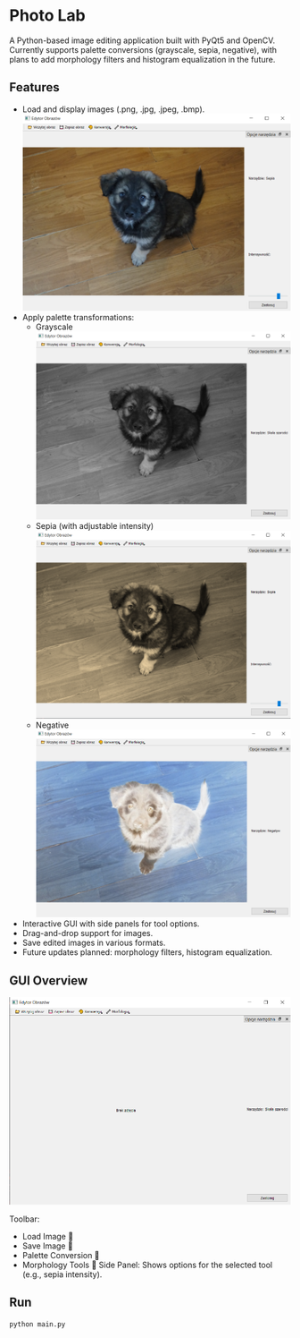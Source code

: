 # Photo Lab

A Python-based image editing application built with PyQt5 and OpenCV.
Currently supports palette conversions (grayscale, sepia, negative), with plans to add morphology filters and histogram equalization in the future.

## Features

- Load and display images (.png, .jpg, .jpeg, .bmp).
  ![alt text](images/load.png)
- Apply palette transformations:
  - Grayscale
    ![alt text](images/grayscale.png)
  - Sepia (with adjustable intensity)
    ![alt text](images/sepia.png)
  - Negative
    ![alt text](images/negative.png)
- Interactive GUI with side panels for tool options.
- Drag-and-drop support for images.
- Save edited images in various formats.
- Future updates planned: morphology filters, histogram equalization.

## GUI Overview

![alt text](images/image.png)

Toolbar:

- Load Image 📂
- Save Image 💾
- Palette Conversion 🎨
- Morphology Tools 🔧
  Side Panel: Shows options for the selected tool (e.g., sepia intensity).

## Run

```
python main.py
```

